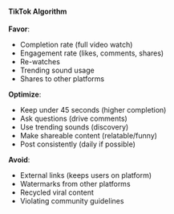 #### TikTok Algorithm

**Favor**:
- Completion rate (full video watch)
- Engagement rate (likes, comments, shares)
- Re-watches
- Trending sound usage
- Shares to other platforms

**Optimize**:
- Keep under 45 seconds (higher completion)
- Ask questions (drive comments)
- Use trending sounds (discovery)
- Make shareable content (relatable/funny)
- Post consistently (daily if possible)

**Avoid**:
- External links (keeps users on platform)
- Watermarks from other platforms
- Recycled viral content
- Violating community guidelines
